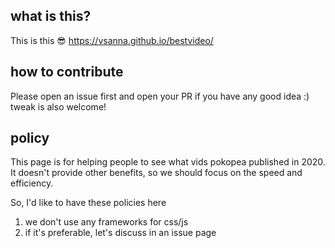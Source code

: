 ## what is this?
This is this 😎
https://vsanna.github.io/bestvideo/

## how to contribute
Please open an issue first and open your PR if you have any good idea :)
tweak is also welcome!

## policy
This page is for helping people to see what vids pokopea published in 2020.
It doesn't provide other benefits, so we should focus on the speed and efficiency.

So, I'd like to have these policies here

1. we don't use any frameworks for css/js
2. if it's preferable, let's discuss in an issue page
